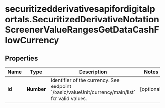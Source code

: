 # securitizedderivativesapifordigitalportals.SecuritizedDerivativeNotationScreenerValueRangesGetDataCashFlowCurrency

## Properties

Name | Type | Description | Notes
------------ | ------------- | ------------- | -------------
**id** | **Number** | Identifier of the currency. See endpoint &#x60;/basic/valueUnit/currency/main/list&#x60; for valid values. | [optional] 



